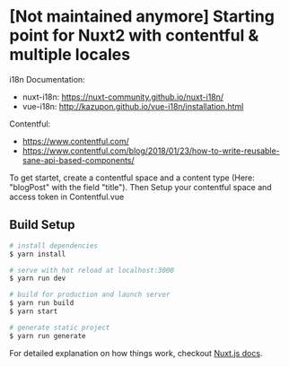 # [Not maintained anymore] Starting point for Nuxt2 with contentful & multiple locales 

i18n Documentation: 
- nuxt-i18n: https://nuxt-community.github.io/nuxt-i18n/
- vue-i18n: http://kazupon.github.io/vue-i18n/installation.html

Contentful:
- https://www.contentful.com/
- https://www.contentful.com/blog/2018/01/23/how-to-write-reusable-sane-api-based-components/


To get startet, create a contentful space and a content type (Here: "blogPost" with the field "title"). 
Then Setup your contentful space and access token in Contentful.vue

## Build Setup

``` bash
# install dependencies
$ yarn install

# serve with hot reload at localhost:3000
$ yarn run dev

# build for production and launch server
$ yarn run build
$ yarn start

# generate static project
$ yarn run generate
```

For detailed explanation on how things work, checkout [Nuxt.js docs](https://nuxtjs.org).
